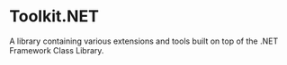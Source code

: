 # Toolkit.NET
A library containing various extensions and tools built on top of the .NET Framework Class Library.
